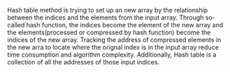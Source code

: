 Hash table method is trying to set up an new array by the relationship between the indices and the elements from the input array. Through so-called hash function, the indices become the element of the new array and the elements(processed or compressed by hash function) become the indices of the new array. Tracking the address of compressed elements in the new arra to locate where the orignal index is in the input array reduce time consumption and algorithm complexity. Additionally, Hash table is a collection of all the addresses of those input indices.    
